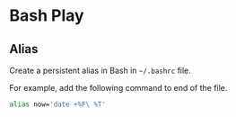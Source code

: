 # Bash Play

## Alias

Create a persistent alias in Bash in `~/.bashrc` file.

For example, add the following command to end of the file.

```bash
alias now='date +%F\ %T'
```

